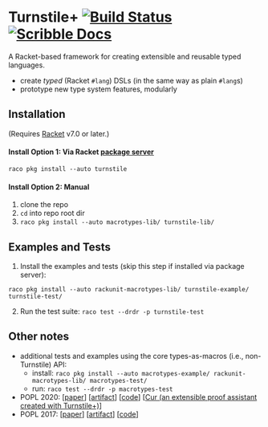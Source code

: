 # Turnstile+ [![Build Status](https://travis-ci.org/stchang/macrotypes.svg?branch=master)](https://travis-ci.org/stchang/macrotypes) [![Scribble Docs](https://img.shields.io/badge/Docs-Scribble%20-blue.svg)](http://docs.racket-lang.org/turnstile/index.html)

A Racket-based framework for creating extensible and reusable typed languages.
- create *typed* (Racket `#lang`) DSLs (in the same way as plain `#lang`s)
- prototype new type system features, modularly

## Installation

(Requires [Racket](https://download.racket-lang.org/) v7.0 or later.)

#### Install Option 1: Via Racket [package server](https://pkgs.racket-lang.org/)

`raco pkg install --auto turnstile`

#### Install Option 2: Manual

1. clone the repo
2. `cd` into repo root dir
3. `raco pkg install --auto macrotypes-lib/ turnstile-lib/`

## Examples and Tests

1. Install the examples and tests (skip this step if installed via package server):

`raco pkg install --auto rackunit-macrotypes-lib/ turnstile-example/ turnstile-test/`

2. Run the test suite: `raco test --drdr -p turnstile-test`

## Other notes

- additional tests and examples using the core types-as-macros (i.e., non-Turnstile) API:
    - install: `raco pkg install --auto macrotypes-example/ rackunit-macrotypes-lib/ macrotypes-test/`
    - run: `raco test --drdr -p macrotypes-test`
- POPL 2020: [[paper](http://www.ccs.neu.edu/home/stchang/pubs/cbtb-popl2020.pdf)] [[artifact](http://www.ccs.neu.edu/home/stchang/popl2020/artifact/README.html)] [[code](https://github.com/stchang/macrotypes/tree/popl2020-artifact)] [[Cur (an extensible proof assistant created with Turnstile+)](https://github.com/stchang/cur/tree/popl2020-artifact)]
- POPL 2017: [[paper](http://www.ccs.neu.edu/home/stchang/pubs/ckg-popl2017.pdf)] [[artifact](http://www.ccs.neu.edu/home/stchang/popl2017/index.html#artifact)] [[code](https://github.com/stchang/macrotypes/tree/popl2017-artifact)]
